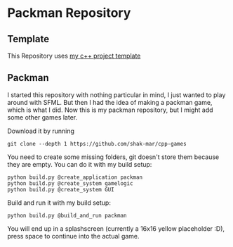 # Packman Repository

## Template

This Repository uses [my c++ project template][cpp-template]

[cpp-template]: https://github.com/shak-mar/cpp-template

## Packman

I started this repository with nothing particular in mind, I just wanted to play
around with SFML. But then I had the idea of making a packman game, which is
what I did. Now this is my packman repository, but I might add some other games
later.

Download it by running

    git clone --depth 1 https://github.com/shak-mar/cpp-games

You need to create some missing folders, git doesn't store them because they are
empty. You can do it with my build setup:

    python build.py @create_application packman
    python build.py @create_system gamelogic
    python build.py @create_system GUI

Build and run it with my build setup:

    python build.py @build_and_run packman

You will end up in a splashscreen (currently a 16x16 yellow placeholder :D),
press space to continue into the actual game.

